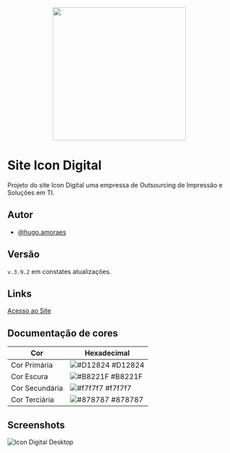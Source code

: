 <div align="center">
<img src="https://github.com/HugoaMoraes/Desafio_UCB_01/assets/102623594/20064c47-3df3-4602-8d02-797c167c90b2" width="300px" />
</div>

# Site Icon Digital

Projeto do site Icon Digital uma empressa de Outsourcing de Impressão e Soluções em TI.

## Autor

- [@hugo.amoraes](https://github.com/HugoaMoraes)

## Versão

`v.3.9.2` em constates atualizações.

## Links

[Acesso ao Site](https://hugoamoraes.github.io/IconDigital/)

## Documentação de cores

| Cor            | Hexadecimal                                                      |
| -------------- | ---------------------------------------------------------------- |
| Cor Primária   | ![#D12824](https://via.placeholder.com/10/D12824?text=+) #D12824 |
| Cor Escura     | ![#B8221F](https://via.placeholder.com/10/B8221F?text=+) #B8221F |
| Cor Secundária | ![#f7f7f7](https://via.placeholder.com/10/f7f7f7?text=+) #f7f7f7 |
| Cor Terciária  | ![#878787](https://via.placeholder.com/10/878787?text=+) #878787 |

## Screenshots

![Icon Digital Desktop](https://github.com/HugoaMoraes/IconDigital/assets/102623594/1abbcad3-9f31-4741-87d9-b9c2556cea88)
